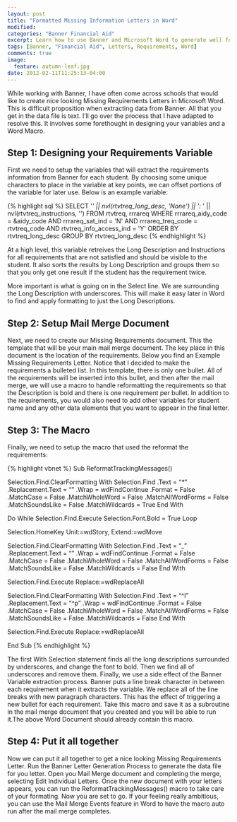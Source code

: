 ```yaml
---
layout: post
title: "Formatted Missing Information Letters in Word"
modified:
categories: "Banner Financial Aid"
excerpt: Learn how to use Banner and Microsoft Word to generate well formatted Missing Information Letters.
tags: [Banner, "Financial Aid", Letters, Requirements, Word]
comments: true
image:
  feature: autumn-leaf.jpg
date: 2012-02-11T11:25:13-04:00
---
```


While working with Banner, I have often come across schools that would like to create nice looking Missing Requirements Letters in Microsoft Word. This is difficult proposition when extracting data from Banner. All that you get in the data file is text. I’ll go over the process that I have adapted to resolve this. It involves some forethought in designing your variables and a Word Macro.

## Step 1: Designing your Requirements Variable

First we need to setup the variables that will extract the requirements information from Banner for each student. By choosing some unique characters to place in the variable at key points, we can offset portions of the variable for later use. Below is an example variable:

<!-- {% gist jpangborn/8000689 %} -->

{% highlight sql %}
SELECT '_' || nvl(rtvtreq_long_desc, 'None') || ':_ ' || nvl(rtvtreq_instructions, '')
FROM rtvtreq, rrrareq
WHERE rrrareq_aidy_code = &aidy_code
  AND rrrareq_sat_ind = 'N'
  AND rrrareq_treq_code = rtvtreq_code
  AND rtvtreq_info_access_ind = 'Y'
ORDER BY rtvtreq_long_desc
GROUP BY rtvtreq_long_desc
{% endhighlight %}

At a high level, this variable retreives the Long Description and Instructions for all requirements that are not satisfied and should be visible to the student. It also sorts the results by Long Description and groups them so that you only get one result if the student has the requirement twice.

More important is what is going on in the Select line. We are surrounding the Long Description with underscores. This will make it easy later in Word to find and apply formatting to just the Long Descriptions.

## Step 2: Setup Mail Merge Document

Next, we need to create our Missing Requirements document. This the template that will be your main mail merge document. The key place in this document is the location of the requirements. Below you find an Example Missing Requirements Letter. Notice that I decided to make the requirements a bulleted list. In this template, there is only one bullet. All of the requirements will be inserted into this bullet, and then after the mail merge, we will use a macro to handle reformatting the requirements so that the Description is bold and there is one requirement per bullet. In addition to the requirements, you would also need to add other variables for student name and any other data elements that you want to appear in the final letter.

## Step 3: The Macro

Finally, we need to setup the macro that used the reformat the requirements:

<!-- {% gist jpangborn/8000713 %} -->

{% highlight vbnet %}
Sub ReformatTrackingMessages()

Selection.Find.ClearFormatting
With Selection.Find
.Text = “_*_”
.Replacement.Text = “”
.Wrap = wdFindContinue
.Format = False
.MatchCase = False
.MatchWholeWord = False
.MatchAllWordForms = False
.MatchSoundsLike = False
.MatchWildcards = True
End With

Do While Selection.Find.Execute
Selection.Font.Bold = True
Loop

Selection.HomeKey Unit:=wdStory, Extend:=wdMove

Selection.Find.ClearFormatting
With Selection.Find
.Text = “_”
.Replacement.Text = “”
.Wrap = wdFindContinue
.Format = False
.MatchCase = False
.MatchWholeWord = False
.MatchAllWordForms = False
.MatchSoundsLike = False
.MatchWildcards = False
End With

Selection.Find.Execute Replace:=wdReplaceAll

Selection.Find.ClearFormatting
With Selection.Find
.Text = “^l”
.Replacement.Text = “^p”
.Wrap = wdFindContinue
.Format = False
.MatchCase = False
.MatchWholeWord = False
.MatchAllWordForms = False
.MatchSoundsLike = False
.MatchWildcards = False
End With

Selection.Find.Execute Replace:=wdReplaceAll

End Sub
{% endhighlight %}

The first With Selection statement finds all the long descriptions surrounded by underscores, and change the font to bold. Then we find all of underscores and remove them. Finally, we use a side effect of the Banner Variable extraction process. Banner puts a line break character in between each requirement when it extracts the variable. We replace all of the line breaks with new paragraph characters. This has the effect of triggering a new bullet for each requirement. Take this macro and save it as a subroutine in the mail merge document that you created and you will be able to run it.The above Word Document should already contain this macro.

## Step 4: Put it all together

Now we can put it all together to get a nice looking Missing Requirements Letter. Run the Banner Letter Generation Process to generate the data file for you letter. Open you Mail Merge document and completing the merge, selecting Edit Individual Letters. Once the new document with your letters appears, you can run the ReformatTrackingMessages() macro to take care of your formating. Now you are set to go. If your feeling really ambitious, you can use the Mail Merge Events feature in Word to have the macro auto run after the mail merge completes.